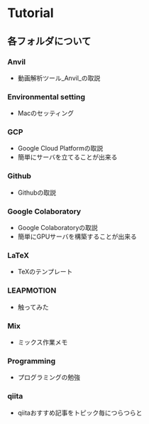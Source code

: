 # Tutorial
## 各フォルダについて

### Anvil
- 動画解析ツール_Anvil_の取説

### Environmental setting
- Macのセッティング

### GCP
- Google Cloud Platformの取説
- 簡単にサーバを立てることが出来る

### Github
- Githubの取説

### Google Colaboratory
- Google Colaboratoryの取説
- 簡単にGPUサーバを構築することが出来る

### LaTeX
- TeXのテンプレート

### LEAPMOTION
- 触ってみた

### Mix
- ミックス作業メモ

### Programming
- プログラミングの勉強

### qiita 
- qiitaおすすめ記事をトピック毎につらつらと

